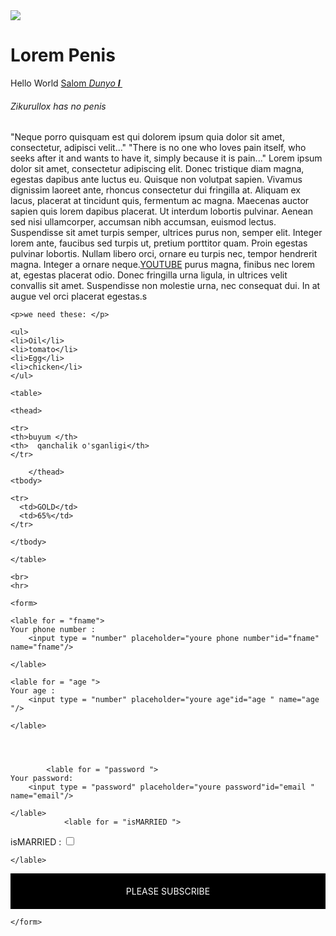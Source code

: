 <!DOCTYPE html>

<html>

<head>
<title>My second web-side</title>    
</head>
    
<body>
    <img src="download%20(1).png"  > 
    
<h1>Lorem Penis</h1>  

<p>Hello World&nbsp;<span style="text-decoration: underline;">Salom&nbsp;<em>Dunyo&nbsp;<strong>I&nbsp;</strong></em></span></p>
  
<h6>Zikurullox has no penis</h6>    
<p>"Neque porro quisquam est qui dolorem ipsum quia dolor sit amet, consectetur, adipisci velit..."
"There is no one who loves pain itself, who seeks after it and wants to have it, simply because it is pain..."
Lorem ipsum dolor sit amet, consectetur adipiscing elit. Donec tristique diam magna, egestas dapibus ante luctus eu. Quisque non volutpat sapien. Vivamus dignissim laoreet ante, rhoncus consectetur dui fringilla at. Aliquam ex lacus, placerat at tincidunt quis, fermentum ac magna. Maecenas auctor sapien quis lorem dapibus placerat. Ut interdum lobortis pulvinar. Aenean sed nisi ullamcorper, accumsan nibh accumsan, euismod lectus. Suspendisse sit amet turpis semper, ultrices purus non, semper elit. Integer lorem ante, faucibus sed turpis ut, pretium porttitor quam. Proin egestas pulvinar lobortis. Nullam libero orci, ornare eu turpis nec, tempor hendrerit magna. Integer a ornare neque.<a href = "https://www.youtube.com" target="_blank">YOUTUBE</a> purus magna, finibus nec lorem at, egestas placerat odio. Donec fringilla urna ligula, in ultrices velit convallis sit amet. Suspendisse non molestie urna, nec consequat dui. In at augue vel orci placerat egestas.s</p>

    <p>we need these: </p>
    
    <ul>
    <li>Oil</li>
    <li>tomato</li>
    <li>Egg</li>
    <li>chicken</li>
    </ul>

    
  <!--  <ol>
    <li>Oil</li>
    <li>tomato</li>
    <li>Egg</li>
    <li>chicken</li>
    </ol> -->
    <table>
    
    <thead>
        
    <tr>
    <th>buyum </th>    
    <th>  qanchalik o'sganligi</th>    
    </tr>
        
        </thead>
    <tbody>
            
    <tr>
      <td>GOLD</td>  
      <td>65%</td>  
    </tr>
            
    </tbody>    
    
    </table>
    
    <br>
    <hr>
    
    <form>
        
    <lable for = "fname">
    Your phone number : 
        <input type = "number" placeholder="youre phone number"id="fname" name="fname"/>    
        
    </lable>    
    
    <lable for = "age ">
    Your age : 
        <input type = "number" placeholder="youre age"id="age " name="age "/>    
        
    </lable>       
 
        
       

            <lable for = "password ">
    Your password: 
        <input type = "password" placeholder="youre password"id="email " name="email"/>    
        
    </lable> 
                <lable for = "isMARRIED ">
   isMARRIED : 
        <input type = "checkbox" id="isMARRIED" name="isMARRIED"/>    
        
    </lable>      
   
<p  style="text-align: center;background-color:black;color: white;padding:20px">  PLEASE SUBSCRIBE</p>   
    
    
    </form>
    
</body>
    
</html>
